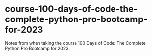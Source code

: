 # course-100-days-of-code-the-complete-python-pro-bootcamp-for-2023
Notes from when taking the course 100 Days of Code: The Complete Python Pro Bootcamp for 2023.
